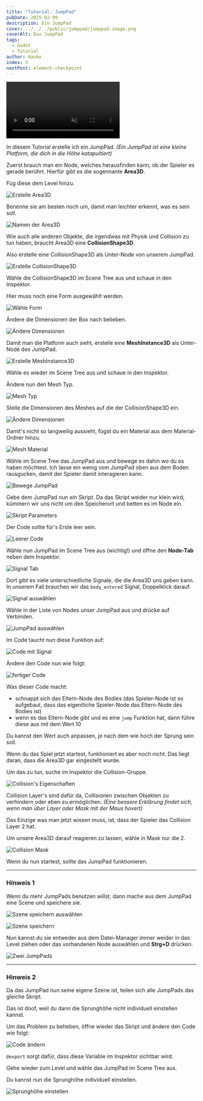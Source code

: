 ```yaml
---
title: "Tutorial: JumpPad"
pubDate: 2025-02-09
description: Ein JumpPad
cover: ../../../public/jumppad/jumppad-image.png
coverAlt: Das JumpPad
tags:
  - Godot
  - Tutorial
author: Hauke
index: 5
nextPost: element-checkpoint
---
```


<video  autoplay loop muted src="/Godot-Parkour-Guides/jumppad/jumpad-working.mp4" controls></video>

In diesem Tutorial erstelle ich ein JumpPad.
_(Ein JumpPad ist eine kleine Platform, die dich in die Höhe
katapultiert)_

Zuerst brauch man ein Node, welches herausfinden kann, ob der Spieler
es gerade berührt. Hierfür gibt es die sogennante **Area3D**.

Füg diese dem Level hinzu.

![Erstelle Area3D](/Godot-Parkour-Guides//jumppad/create-area3d.png)

Benenne sie am besten noch um, damit man leichter erkennt,
was es sein soll.

![Namen der Area3D](/Godot-Parkour-Guides//jumppad/rename-node.png)

Wie auch alle anderen Objekte, die irgendwas mit Physik und
Collision zu tun haben, braucht Area3D eine **CollisionShape3D**.

Also erstelle eine CollisionShape3D als Unter-Node von unserem JumpPad.

![Erstelle CollisionShape3D](/Godot-Parkour-Guides//jumppad/create-cs.png)

Wähle die CollisionShape3D im Scene Tree aus und
schaue in den Inspektor.

Hier muss noch eine Form ausgewählt werden.

![Wähle Form](/Godot-Parkour-Guides//jumppad/cs-type.png)

Ändere die Dimensionen der Box nach belieben.

![Ändere Dimensionen](/Godot-Parkour-Guides//jumppad/cs-dims.png)

Damit man die Platform auch sieht, erstelle eine **MeshInstance3D** als Unter-Node
des JumpPad.

![Erstelle MeshInstance3D](/Godot-Parkour-Guides//jumppad/create-mesh.png)

Wähle es wieder im Scene Tree aus und schaue in den Inspektor.

Ändere nun den Mesh Typ.

![Mesh Typ](/Godot-Parkour-Guides//jumppad/mesh-type.png)

Stelle die Dimensionen des Meshes auf die der CollisionShape3D ein.

![Ändere Dimensionen](/Godot-Parkour-Guides//jumppad/mesh-dims.png)

Damit's nicht so langweilig aussieht, fügst du ein Material aus
dem Material-Ordner hinzu.

![Mesh Material](/Godot-Parkour-Guides//jumppad/mesh-material.png)

Wähle im Scene Tree das JumpPad aus und bewege es dahin wo du es haben möchtest.
Ich lasse ein wenig vom JumpPad oben aus dem Boden rausgucken, damit
der Spieler damit interagieren kann.

![Bewege JumpPad](/Godot-Parkour-Guides//jumppad/move-jumppad.png)

Gebe dem JumpPad nun ein Skript.
Da das Skript weider nur klein wird,
kümmern wir uns nicht um den Speicherort und
betten es im Node ein.

![Skript Parameters](/Godot-Parkour-Guides//jumppad/code-creation.png)

Der Code sollte für's Erste leer sein.

![Leerer Code](/Godot-Parkour-Guides//jumppad/code-clear.png)

Wähle nun JumpPad im Scene Tree aus (wichtig!)
und öffne den **Node-Tab** neben dem Inspektor.

![Signal Tab](/Godot-Parkour-Guides//jumppad/signal-tab.png)

Dort gibt es viele unterschiedliche Signale, die
die Area3D uns geben kann. In unserem Fall brauchen wir
das `body_entered` Signal, Doppelklick darauf.

![Signal auswählen](/Godot-Parkour-Guides//jumppad/select-signal.png)

Wähle in der Liste von Nodes unser JumpPad aus und drücke auf Verbinden.

![JumpPad auswählen](/Godot-Parkour-Guides//jumppad/select-jumppad-script.png)

Im Code taucht nun diese Funktion auf:

![Code mit Signal](/Godot-Parkour-Guides//jumppad/code-with-signal.png)

Ändere den Code nun wie folgt:

![fertiger Code](/Godot-Parkour-Guides//jumppad/code-finished.png)

Was dieser Code macht:

- schnappt sich das Eltern-Node des Bodies
  (das Spieler-Node ist so aufgebaut, dass das eigentliche Spieler-Node
  das Eltern-Node des Bodies ist)
- wenn es das Eltern-Node gibt und es eine `jump` Funktion hat,
  dann führe diese aus mit dem Wert 10

Du kannst den Wert auch anpassen, je nach dem wie hoch der Sprung
sein soll.

Wenn du das Spiel jetzt startest, funktioniert es aber noch nicht.
Das liegt daran, dass die Area3D gar eingestellt wurde.

Um das zu tun, suche im Inspektor die Collision-Gruppe.

![Collision's Eigenschaften](/Godot-Parkour-Guides//jumppad/collision-props.png)

Collision Layer's sind dafür da, Collisionen zwischen
Objekten zu verhindern oder eben zu ermöglichen.
_(Eine bessere Erklärung findet sich, wenn man über Layer oder Mask
mit der Maus hovert)_

Das Einzige was man jetzt wissen muss, ist, dass der
Spieler das Collision Layer 2 hat.

Um unsere Area3D darauf reagieren zu lassen, wähle in Mask
nur die 2.

![Collision Mask](/Godot-Parkour-Guides//jumppad/collision-mask.png)

Wenn du nun startest, sollte das JumpPad funktionieren.

---

### Hinweis 1

Wenn du mehr JumpPads benutzen willst,
dann mache aus dem JumpPad eine Scene und
speichere sie.

![Szene speichern auswählen](/Godot-Parkour-Guides//jumppad/select-save-scene.png)

![Szene speichern](/Godot-Parkour-Guides//jumppad/save-scene.png)

Nun kannst du sie entweder aus dem Datei-Manager immer weider in
das Level ziehen oder das vorhandenen Node auswählen
und **Strg+D** drücken.

![Zwei JumpPads](/Godot-Parkour-Guides//jumppad/two-jumppads.png)

---

### Hinweis 2

Da das JumpPad nun seine eigene Szene ist,
teilen sich alle JumpPads das gleiche Skript.

Das ist doof, weil du dann die Sprunghöhe nicht
individuell einstellen kannst.

Um das Problem zu beheben, öffne wieder das Skript
und ändere den Code wie folgt:

![Code ändern](/Godot-Parkour-Guides//jumppad/change-code.png)

`@export` sorgt dafür, dass diese Variable im Inspektor
sichtbar wird.

Gehe wieder zum Level und wähle das JumpPad im Scene Tree aus.

Du kannst nun die Sprunghöhe individuell einstellen.

![Sprunghöhe einstellen](/Godot-Parkour-Guides//jumppad/change-jumpheight.png)
